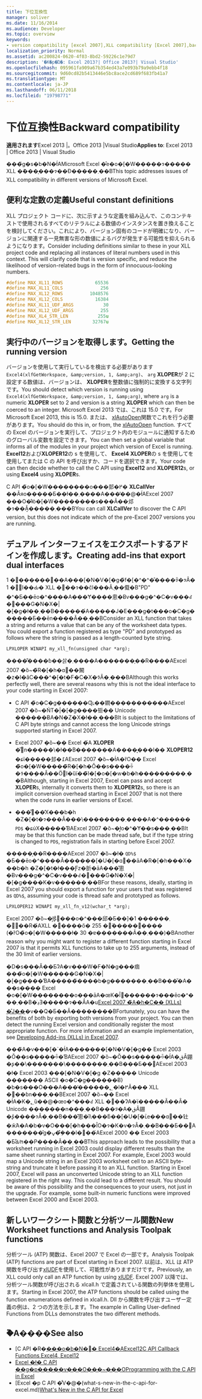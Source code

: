 ```yaml
---
title: 下位互換性
manager: soliver
ms.date: 11/16/2014
ms.audience: Developer
ms.topic: overview
keywords:
- version compatibility [excel 2007],XLL compatibility [Excel 2007],backward compatibility [Excel 2007]
localization_priority: Normal
ms.assetid: ac200824-0620-4f03-8bd2-59226c1e79d7
description: '�K�p�Ώ�: Excel 2013?| Office 2013?| Visual Studio'
ms.openlocfilehash: 095961fa909a67b354ed43a7e093b79a9ebb4f18
ms.sourcegitcommit: 9d60cd82b5413446e5bc8ace2cd689f683fb41a7
ms.translationtype: MT
ms.contentlocale: ja-JP
ms.lasthandoff: 06/11/2018
ms.locfileid: "19798771"
---
```

# <a name="backward-compatibility"></a><span data-ttu-id="be71b-104">下位互換性</span><span class="sxs-lookup"><span data-stu-id="be71b-104">Backward compatibility</span></span>

<span data-ttu-id="be71b-105">**適用されます**Excel 2013 |。Office 2013 |Visual Studio</span><span class="sxs-lookup"><span data-stu-id="be71b-105">**Applies to**: Excel 2013 | Office 2013 | Visual Studio</span></span> 
  
<span data-ttu-id="be71b-106">���̃g�s�b�N�ł́AMicrosoft Excel �̊e�o�[�W�����ɂ����� XLL �݊����̖��ɂ��Đ�����܂��B</span><span class="sxs-lookup"><span data-stu-id="be71b-106">This topic addresses issues of XLL compatibility in different versions of Microsoft Excel.</span></span>
  
## <a name="useful-constant-definitions"></a><span data-ttu-id="be71b-107">便利な定数の定義</span><span class="sxs-lookup"><span data-stu-id="be71b-107">Useful constant definitions</span></span>

<span data-ttu-id="be71b-p101">XLL プロジェクト コードに、次に示すような定義を組み込んで、このコンテキストで使用されるすべてのリテラルによる数値のインスタンスを置き換えることを検討してください。これにより、バージョン固有のコードが明確になり、バージョンに関連する一見無害な形の数値によるバグが発生する可能性を抑えられるようになります。</span><span class="sxs-lookup"><span data-stu-id="be71b-p101">Consider including definitions similar to these in your XLL project code and replacing all instances of literal numbers used in this context. This will clarify code that is version specific, and reduce the likelihood of version-related bugs in the form of innocuous-looking numbers.</span></span>
  
```cpp
#define MAX_XL11_ROWS            65536
#define MAX_XL11_COLS              256
#define MAX_XL12_ROWS          1048576
#define MAX_XL12_COLS            16384
#define MAX_XL11_UDF_ARGS           30
#define MAX_XL12_UDF_ARGS          255
#define MAX_XL4_STR_LEN           255u
#define MAX_XL12_STR_LEN        32767u
```

## <a name="getting-the-running-version"></a><span data-ttu-id="be71b-110">実行中のバージョンを取得します。</span><span class="sxs-lookup"><span data-stu-id="be71b-110">Getting the running version</span></span>

<span data-ttu-id="be71b-111">バージョンを使用して実行しているを検出する必要があります`Excel4(xlfGetWorkspace, &amp;version, 1, &amp;arg)`、 `arg` **XLOPER**が 2 に設定する数値は、バージョンは、 **XLOPER**を整数値に強制的に変換する文字列です。</span><span class="sxs-lookup"><span data-stu-id="be71b-111">You should detect which version is running using  `Excel4(xlfGetWorkspace, &amp;version, 1, &amp;arg)`, where  `arg` is a numeric **XLOPER** set to 2 and version is a string **XLOPER** which can then be coerced to an integer.</span></span> <span data-ttu-id="be71b-112">Microsoft Excel 2013 では、これは 15.0 です。</span><span class="sxs-lookup"><span data-stu-id="be71b-112">For Microsoft Excel 2013, this is 15.0.</span></span> <span data-ttu-id="be71b-113">または、 [xlAutoOpen](xlautoopen.md)関数でこれを行う必要があります。</span><span class="sxs-lookup"><span data-stu-id="be71b-113">You should do this in, or from, the [xlAutoOpen](xlautoopen.md) function.</span></span> <span data-ttu-id="be71b-114">すべての Excel のバージョンを実行して、プロジェクト内のモジュールに通知するためのグローバル変数を設定できます。</span><span class="sxs-lookup"><span data-stu-id="be71b-114">You can then set a global variable that informs all of the modules in your project which version of Excel is running.</span></span> <span data-ttu-id="be71b-115">**Excel12**および**XLOPER12**の s を使用して、 **Excel4** **XLOPER**の s を使用してを使用してまたは C の API を呼び出すか、コードを選択できます。</span><span class="sxs-lookup"><span data-stu-id="be71b-115">Your code can then decide whether to call the C API using **Excel12** and **XLOPER12**s, or using **Excel4** using **XLOPER**s.</span></span>
  
<span data-ttu-id="be71b-116">C API �̃o�[�W��������o���邽�߂� **XLCallVer** ��Ăяo�����Ƃ��ł��܂����A���̕��@�ł́AExcel 2007 ���O�̂ǂ̃o�[�W��������s���Ă��邩�ɂ��Ă͎�����܂���B</span><span class="sxs-lookup"><span data-stu-id="be71b-116">You can call **XLCallVer** to discover the C API version, but this does not indicate which of the pre-Excel 2007 versions you are running.</span></span> 
  
## <a name="creating-add-ins-that-export-dual-interfaces"></a><span data-ttu-id="be71b-117">デュアル インターフェイスをエクスポートするアドインを作成します。</span><span class="sxs-lookup"><span data-stu-id="be71b-117">Creating add-ins that export dual interfaces</span></span>

<span data-ttu-id="be71b-p103">1 �̕������󂯎��A���[�N�V�[�g�̃f�[�^�^�̂����ꂩ�ɂȂ� 1 �̒l��Ԃ� XLL �֐��ɂ��čl���Ă݂܂��傤�B"PD" �^�Ƃ��ēo�^����A���Ɏ����悤�Ƀv���g�^�C�v���ꂽ�֐���G�N�X�|�[�g�ł��܂��B������́A�����J�E���g�t���o�C�g������Ƃ��ēn����Ă��܂��B</span><span class="sxs-lookup"><span data-stu-id="be71b-p103">Consider an XLL function that takes a string and returns a value that can be any of the worksheet data types. You could export a function registered as type "PD" and prototyped as follows where the string is passed as a length-counted byte string.</span></span>
  
`LPXLOPER WINAPI my_xll_fn(unsigned char *arg);`
  
<span data-ttu-id="be71b-120">����͊����ɓ��삵�܂����A�������̗��R����AExcel 2007 �ȍ~�̃R�[�h�ɑ΂��闝�z�I�ȃC���^�[�t�F�C�X�ɂ͂Ȃ�܂���B</span><span class="sxs-lookup"><span data-stu-id="be71b-120">Although this works perfectly well, there are several reasons why this is not the ideal interface to your code starting in Excel 2007:</span></span>
  
- <span data-ttu-id="be71b-121">C API �̃o�C�g������Ɋւ��鐧�����������AExcel 2007 �ȍ~�ŃT�|�[�g����钷�� Unicode ������ɃA�N�Z�X�ł��܂���B</span><span class="sxs-lookup"><span data-stu-id="be71b-121">It is subject to the limitations of C API byte strings and cannot access the long Unicode strings supported starting in Excel 2007.</span></span>
    
- <span data-ttu-id="be71b-122">Excel 2007 �ȍ~�� Excel �́A **XLOPER** �̎󂯓n�����\�ł��B�������A����͓���I�� **XLOPER12** �ɕϊ�����邽�߁AExcel 2007 �ȍ~�ł́A�ȑO�� Excel �̃o�[�W�����̃R�[�h�Ŏ��s����ꍇ�ɂ͑��݂��Ȃ��ÖٓI�ȕϊ��̃I�[�o�[�w�b�h���������܂��B</span><span class="sxs-lookup"><span data-stu-id="be71b-122">Although, starting in Excel 2007, Excel can pass and accept **XLOPER**s, internally it converts them to **XLOPER12**s, so there is an implicit conversion overhead starting in Excel 2007 that is not there when the code runs in earlier versions of Excel.</span></span>
    
- <span data-ttu-id="be71b-123">���̊֐��̓X���b�h �Z�[�t�ɂ���Ă���\��������܂����A�^������  `PD$` �ɕύX�����ƁAExcel 2007 �ȍ~�ł͓o�^�Ɏ��s���܂��B</span><span class="sxs-lookup"><span data-stu-id="be71b-123">It may be that this function can be made thread safe, but if the type string is changed to  `PD$`, registration fails in starting before Excel 2007.</span></span>
    
<span data-ttu-id="be71b-124">�����̗��R����AExcel 2007 �ȍ~�ł�  `QD%$` �Ƃ��ēo�^����Ă������[�U�[�ɑ΂��āA�R�[�h���X���b�h �Z�[�t�ł���Ƒz�肵�āA���̂悤�Ƀv���g�^�C�v���ꂽ�֐���G�N�X�|�[�g����K�v������܂��B</span><span class="sxs-lookup"><span data-stu-id="be71b-124">For these reasons, ideally, starting in Excel 2007 you should export a function for your users that was registered as  `QD%$`, assuming your code is thread safe and prototyped as follows.</span></span>
  
`LPXLOPER12 WINAPI my_xll_fn_v12(wchar_t *arg);`
  
<span data-ttu-id="be71b-125">Excel 2007 �ȍ~�ł͕ʂ̊֐���o�^���邱�Ƃ��]�܂������ 1 �̗��R�́AXLL �֐����ő� 255 �̈�����󂯓���� (�ȑO�̃o�[�W�����ł� 30 �ɐ�������Ă��܂���)�B</span><span class="sxs-lookup"><span data-stu-id="be71b-125">Another reason why you might want to register a different function starting in Excel 2007 is that it permits XLL functions to take up to 255 arguments, instead of the 30 limit of earlier versions.</span></span>
  
<span data-ttu-id="be71b-p104">�D�s���Ȃ��ƂɁA�v���W�F�N�g���痼���̃o�[�W������G�N�X�|�[�g����ƁA�����̃����b�g�������܂��B���̌�A���s���� Excel �o�[�W��������o���āA�œK�Ȋ֐������ɂ���ēo�^���܂��B�ڍׂƎ�����ɂ��ẮA�u[Excel 2007 �̃A�h�C�� (XLLs) �̊J��](http://msdn.microsoft.com/ja-jp/library/aa730920.aspx)�v��Q�Ƃ��Ă��������B</span><span class="sxs-lookup"><span data-stu-id="be71b-p104">Fortunately, you can have the benefits of both by exporting both versions from your project. You can then detect the running Excel version and conditionally register the most appropriate function. For more information and an example implementation, see [Developing Add-ins (XLLs) in Excel 2007](http://msdn.microsoft.com/ja-jp/library/aa730920.aspx).</span></span>
  
<span data-ttu-id="be71b-p105">���̃A�v���[�\`�ł́A�������[�N�V�[�g�� Excel 2003 �Ŏ��s�����ꍇ�ƁAExcel 2007 �ȍ~�Ŏ��s�����ꍇ�ł́A�قȂ錋�ʂ��\�������\��������܂��B���Ƃ��΁AExcel 2003 �ł� Excel 2003 ���[�N�V�[�g �Z����� Unicode ������� ASCII �o�C�g������Ƀ}�b�s���O���A���̕������؂�l�߂Ă��� XLL �֐��ɓn���܂��BExcel 2007 �ȍ~�� Excel �ł́A�K�؂ȕ��@�œo�^���ꂽ XLL �֐��ɁA�ϊ�����Ă��Ȃ� Unicode �������n���܂��B���ꂪ�A�قȂ錋�ʂ̌����ɂȂ�܂��B���̂悤�ȉ\���ƃ��[�U�[�ւ̉e���ɑ΂��钍�ӂ́A�A�b�v�O���[�h���ȊO�ɂ�K�v�ɂȂ�܂��B���Ƃ��΁A�������̑g�ݍ��݂̐��l�֐��́AExcel 2000 �� Excel 2003 �Ƃ̊Ԃŉ��P����Ă��܂��B</span><span class="sxs-lookup"><span data-stu-id="be71b-p105">This approach leads to the possibility that a worksheet running in Excel 2003 could display different results than the same sheet running starting in Excel 2007. For example, Excel 2003 would map a Unicode string in an Excel 2003 worksheet cell to an ASCII byte-string and truncate it before passing it to an XLL function. Starting in Excel 2007, Excel will pass an unconverted Unicode string to an XLL function registered in the right way. This could lead to a different result. You should be aware of this possibility and the consequences to your users, not just in the upgrade. For example, some built-in numeric functions were improved between Excel 2000 and Excel 2003.</span></span>
  
## <a name="new-worksheet-functions-and-analysis-toolpak-functions"></a><span data-ttu-id="be71b-135">新しいワークシート関数と分析ツール関数</span><span class="sxs-lookup"><span data-stu-id="be71b-135">New Worksheet functions and Analysis Toolpak functions</span></span>

<span data-ttu-id="be71b-136">分析ツール (ATP) 関数は、Excel 2007 で Excel の一部です。</span><span class="sxs-lookup"><span data-stu-id="be71b-136">Analysis Toolpak (ATP) functions are part of Excel starting in Excel 2007.</span></span> <span data-ttu-id="be71b-137">以前は、XLL は ATP 関数を呼び出す[xlUDF](xludf.md)を使用して、可能性がありますだけです。</span><span class="sxs-lookup"><span data-stu-id="be71b-137">Previously, an XLL could only call an ATP function by using [xlUDF](xludf.md).</span></span> <span data-ttu-id="be71b-138">Excel 2007 以降では、分析ツール関数が呼び出される xlcall.h で定義されている関数の列挙体を使用します。</span><span class="sxs-lookup"><span data-stu-id="be71b-138">Starting in Excel 2007, the ATP functions should be called using the function enumerations defined in xlcall.h.</span></span> <span data-ttu-id="be71b-139">Dll から関数を呼び出すユーザー定義の例は、2 つの方法を示します。</span><span class="sxs-lookup"><span data-stu-id="be71b-139">The example in Calling User-defined Functions from DLLs demonstrates the two different methods.</span></span>
  
## <a name="see-also"></a><span data-ttu-id="be71b-140">�֘A����</span><span class="sxs-lookup"><span data-stu-id="be71b-140">See also</span></span>

- <span data-ttu-id="be71b-141">[C API �R�[���o�b�N�֐� Excel4�AExcel12](c-api-callback-functions-excel4-excel12.md)</span><span class="sxs-lookup"><span data-stu-id="be71b-141">[C API Callback Functions Excel4, Excel12](c-api-callback-functions-excel4-excel12.md)</span></span> 
- [<span data-ttu-id="be71b-142">Excel �ł� C API ��g�p�����v���O���~���O</span><span class="sxs-lookup"><span data-stu-id="be71b-142">Programming with the C API in Excel</span></span>](programming-with-the-c-api-in-excel.md)
- <span data-ttu-id="be71b-143">[Excel �p C API �̐V�@�[](what-s-new-in-the-c-api-for-excel.md)(what-s-new-in-the-c-api-for-excel.md)</span><span class="sxs-lookup"><span data-stu-id="be71b-143">[What's New in the C API for Excel](what-s-new-in-the-c-api-for-excel.md)</span></span>

